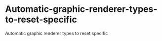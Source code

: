 # Automatic-graphic-renderer-types-to-reset-specific
Automatic graphic renderer types to reset specific
